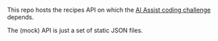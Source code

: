 This repo hosts the recipes API on which the [AI Assist coding challenge](https://github.com/EqualExperts/code-challenge-recipe-finder) depends.

The (mock) API is just a set of static JSON files.
